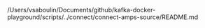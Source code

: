 /Users/vsaboulin/Documents/github/kafka-docker-playground/scripts/../connect/connect-amps-source/README.md